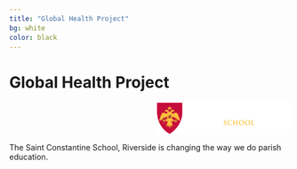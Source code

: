 ```yaml
---
title: "Global Health Project"
bg: white
color: black
---
```


# Global Health Project

<div class="row small center column">
  <img style="float:right; display: block;" src="img/greater_chicago_food_depository.png" alt="Greater Chicago Food Depository Logo">
</div>

<div class="row big column">
<p>
The Saint Constantine School, Riverside is changing the way we do parish education. 


</p></div>
